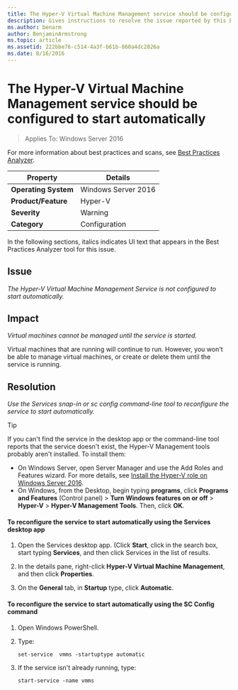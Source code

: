 ```yaml
---
title: The Hyper-V Virtual Machine Management service should be configured to start automatically
description: Gives instructions to resolve the issue reported by this Best Practices Analyzer rule.
ms.author: benarm
author: BenjaminArmstrong
ms.topic: article
ms.assetid: 222bbe76-c514-4a3f-b61b-860a4dc2826a
ms.date: 8/16/2016
---
```

# The Hyper-V Virtual Machine Management service should be configured to start automatically

>Applies To: Windows Server 2016

For more information about best practices and scans, see [Best Practices Analyzer](https://go.microsoft.com/fwlink/?LinkId=122786).

|Property|Details|
|-|-|
|**Operating System**|Windows Server 2016|
|**Product/Feature**|Hyper-V|
|**Severity**|Warning|
|**Category**|Configuration|

In the following sections, italics indicates UI text that appears in the Best Practices Analyzer tool for this issue.

## Issue

*The Hyper-V Virtual Machine Management Service is not configured to start automatically.*

## Impact

*Virtual machines cannot be managed until the service is started.*

Virtual machines that are running will continue to run. However, you won't be able to manage virtual machines, or create or delete them until the service is running.

## Resolution

*Use the Services snap-in or sc config command-line tool to reconfigure the service to start automatically.*

> [!TIP]
> If you can't find the service in the desktop app or the command-line tool reports that the service doesn't exist, the Hyper-V Management tools probably aren't installed. To install them:
>
> - On Windows Server, open Server Manager and use the Add Roles and Features wizard. For more details, see [Install the Hyper-V role on Windows Server 2016](../get-started/Install-the-Hyper-V-role-on-Windows-Server.md).
> - On Windows, from the Desktop, begin typing **programs**, click **Programs and Features** (Control panel) > **Turn Windows features on or off** > **Hyper-V** > **Hyper-V Management Tools**. Then, click **OK**.

#### To reconfigure the service to start automatically using the Services desktop app

1.  Open the Services desktop app. (Click **Start**, click in the search box, start typing **Services**, and then click Services in the list of results.

2.  In the details pane, right-click **Hyper-V Virtual Machine Management**, and then click **Properties**.

3.  On the **General** tab, in **Startup** type, click **Automatic**.

#### To reconfigure the service to start automatically using the SC Config command

1.  Open Windows PowerShell.

2.  Type:

    ```
    set-service  vmms -startuptype automatic
    ```

3.  If the service isn't already running, type:

    ```
    start-service -name vmms
    ```




